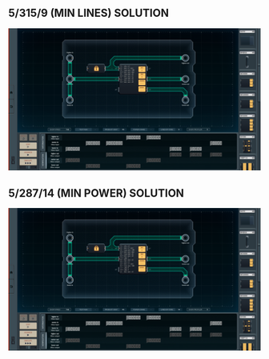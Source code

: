 5/315/9 (MIN LINES) SOLUTION
----------------------------

![screenshot0](https://github.com/shiawasenahikari/Shenzhen-IO-Solutions/blob/master/019-smart-grid-control-router/screenshot0.png)

5/287/14 (MIN POWER) SOLUTION
-----------------------------

![screenshot1](https://github.com/shiawasenahikari/Shenzhen-IO-Solutions/blob/master/019-smart-grid-control-router/screenshot1.png)
